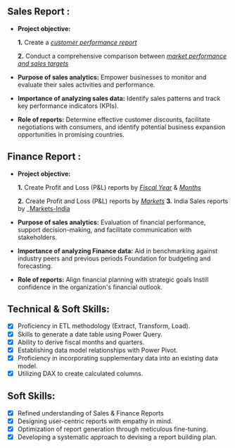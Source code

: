 ## Sales Report :


- **Project objective:** 

    **1.** Create a _[customer performance report](https://github.com/Susdhor/Excel-Sales_Analytics_SD/blob/main/SD%20Customer%20Performance%20Reports.pdf)_ 

    **2.** Conduct a comprehensive comparison between _[market performance and sales targets](https://github.com/Susdhor/Excel-Sales_Analytics_SD/blob/main/SD%20Market%20Performance%20vs%20Target.pdf)_

- **Purpose of sales analytics:** Empower businesses to monitor and evaluate their sales activities and performance.

- **Importance of analyzing sales data:** Identify sales patterns and track key performance indicators (KPIs).

- **Role of reports:** Determine effective customer discounts, facilitate negotiations with consumers, and identify potential business expansion opportunities in promising countries.


## Finance Report :

- **Project objective:** 

    **1.** Create Profit and Loss (P&L) reports by _[Fiscal Year](https://github.com/Susdhor/Excel-Sales_Analytics_SD/blob/main/SD%20P%20%26%20L%20Year%20By%20Countries.pdf)_ & _[Months](https://github.com/Susdhor/Excel-Sales_Analytics_SD/blob/main/SD%20P%20%26%20L%20Monthly%20Reports.pdf)_ 

   **2.** Create Profit and Loss (P&L) reports by _[Markets](https://github.com/)_
   **3.** India Sales reports by _[Markets-India](https://github.com/Susdhor/Excel-Sales_Analytics_SD/blob/main/India%20Sales%20Report.pdf)

- **Purpose of sales analytics:** Evaluation of financial performance, support decision-making, and facilitate communication with stakeholders.

- **Importance of analyzing Finance data:** Aid in benchmarking against industry peers and previous periods Foundation for budgeting and forecasting.

- **Role of reports:** Align financial planning with strategic goals Instill confidence in the organization's financial outlook.


## Technical & Soft Skills:
- [x]	Proficiency in ETL methodology (Extract, Transform, Load).
- [x]	Skills to generate a date table using Power Query.
- [x]	Ability to derive fiscal months and quarters.
- [x]	Establishing data model relationships with Power Pivot.
- [x]	Proficiency in incorporating supplementary data into an existing data model.
- [x]	Utilizing DAX to create calculated columns.

## Soft Skills:
- [x]	Refined understanding of Sales & Finance Reports
- [x]	Designing user-centric reports with empathy in mind.
- [x]	Optimization of report generation through meticulous fine-tuning.
- [x]	Developing a systematic approach to devising a report building plan.
